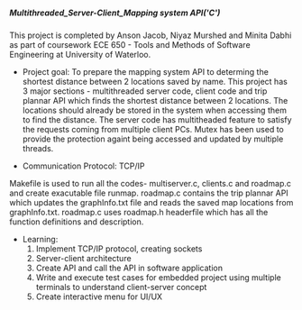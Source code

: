 ##### Multithreaded_Server-Client_Mapping system API('C')
This project is completed by Anson Jacob, Niyaz Murshed and Minita Dabhi as part of coursework ECE 650 - Tools and Methods of Software Engineering at University of Waterloo. 

- Project goal: To prepare the mapping system API to determing the shortest distance between 2 locations saved by name. This project has 3 major sections - multithreaded server code, client code and trip plannar API which finds the shortest distance between 2 locations. The locations should already be stored in the system when accessing them to find the distance. 
The server code has multitheaded feature to satisfy the requests coming from multiple client PCs. Mutex has been used to provide the protection againt being accessed and updated by multiple threads.

- Communication Protocol: TCP/IP

Makefile is used to run all the codes- multiserver.c, clients.c and roadmap.c and create exacutable file runmap.
roadmap.c contains the trip plannar API which updates the graphInfo.txt file and reads the saved map locations from graphInfo.txt. roadmap.c uses roadmap.h headerfile which has all the function definitions and description.

- Learning:
  1. Implement TCP/IP protocol, creating sockets
  2. Server-client architecture
  3. Create API and call the API in software application
  4. Write and execute test cases for embedded project using multiple terminals to understand client-server concept
  5. Create interactive menu for UI/UX 
  
